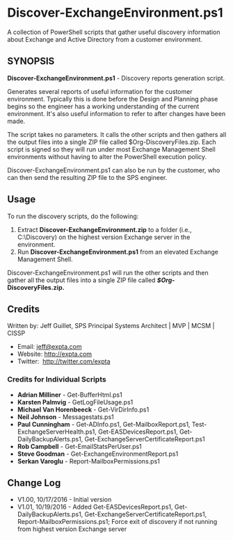 # Discover-ExchangeEnvironment.ps1
A collection of PowerShell scripts that gather useful discovery information about Exchange and Active Directory from a customer environment.

## SYNOPSIS
**Discover-ExchangeEnvironment.ps1** - Discovery reports generation script.

Generates several reports of useful information for the customer environment. Typically this is done before the Design and Planning phase begins so the engineer has a working understanding of the current environment. It's also useful information to refer to after changes have been made.

The script takes no parameters. It calls the other scripts and then gathers all the output files into a single ZIP file called $Org-DiscoveryFiles.zip. Each script is signed so they will run under most Exchange Management Shell environments without having to alter the PowerShell execution policy.

Discover-ExchangeEnvironment.ps1 can also be run by the customer, who can then send the resulting ZIP file to the SPS engineer.

## Usage
To run the discovery scripts, do the following:

1. Extract **Discover-ExchangeEnvironment.zip** to a folder (i.e., C:\Discovery) on the highest version Exchange server in the environment.
2. Run **Discover-ExchangeEnvironment.ps1** from an elevated Exchange Management Shell.

Discover-ExchangeEnvironment.ps1 will run the other scripts and then gather all the output files into a single ZIP file called ***$Org*-DiscoveryFiles.zip.**

## Credits
Written by: Jeff Guillet, SPS Principal Systems Architect | MVP | MCSM | CISSP

* Email:    jeff@expta.com
* Website:  http://expta.com
* Twitter:  http://twitter.com/expta

### Credits for Individual Scripts
* **Adrian Milliner** - Get-BufferHtml.ps1
* **Karsten Palmvig** - GetLogFileUsage.ps1
* **Michael Van Horenbeeck** - Get-VirDirInfo.ps1
* **Neil Johnson** - Messagestats.ps1
* **Paul Cunningham** - Get-ADInfo.ps1, Get-MailboxReport.ps1, Test-ExchangeServerHealth.ps1, Get-EASDevicesReport.ps1, Get-DailyBackupAlerts.ps1, Get-ExchangeServerCertificateReport.ps1
* **Rob Campbell** - Get-EmailStatsPerUser.ps1
* **Steve Goodman** - Get-ExchangeEnvironmentReport.ps1
* **Serkan Varoglu** - Report-MailboxPermissions.ps1

## Change Log
- V1.00, 10/17/2016 - Initial version
- V1.01, 10/19/2016 - Added Get-EASDevicesReport.ps1, Get-DailyBackupAlerts.ps1, Get-ExchangeServerCertificateReport.ps1, Report-MailboxPermissions.ps1; Force exit of discovery if not running from highest version Exchange server
